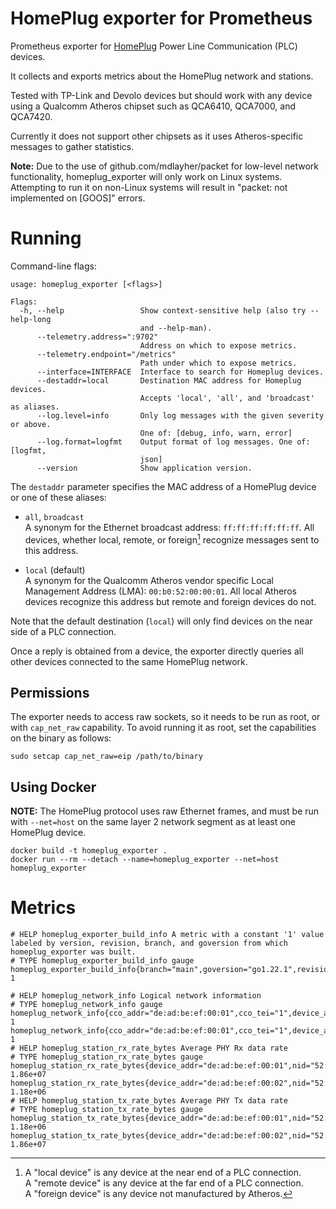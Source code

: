 # HomePlug exporter for Prometheus

Prometheus exporter for [HomePlug](https://en.wikipedia.org/wiki/HomePlug)
Power Line Communication (PLC) devices.

It collects and exports metrics about the HomePlug network and stations.

Tested with TP-Link and Devolo devices but should work with any device using a
Qualcomm Atheros chipset such as QCA6410, QCA7000, and QCA7420.

Currently it does not support other chipsets as it uses Atheros-specific
messages to gather statistics.

**Note:** Due to the use of github.com/mdlayher/packet for low-level network
functionality, homeplug_exporter will only work on Linux systems. Attempting to
run it on non-Linux systems will result in "packet: not implemented on [GOOS]"
errors.

# Running

Command-line flags:

```
usage: homeplug_exporter [<flags>]

Flags:
  -h, --help                 Show context-sensitive help (also try --help-long
                             and --help-man).
      --telemetry.address=":9702"
                             Address on which to expose metrics.
      --telemetry.endpoint="/metrics"
                             Path under which to expose metrics.
      --interface=INTERFACE  Interface to search for Homeplug devices.
      --destaddr=local       Destination MAC address for Homeplug devices.
                             Accepts 'local', 'all', and 'broadcast' as aliases.
      --log.level=info       Only log messages with the given severity or above.
                             One of: [debug, info, warn, error]
      --log.format=logfmt    Output format of log messages. One of: [logfmt,
                             json]
      --version              Show application version.
```

The `destaddr` parameter specifies the MAC address of a HomePlug device or one
of these aliases:

 * `all`, `broadcast`  
    A synonym for the Ethernet broadcast address: `ff:ff:ff:ff:ff:ff`.
    All devices, whether local, remote, or foreign[^1] recognize messages sent to
    this address.

 * `local` (default)  
    A synonym for the Qualcomm Atheros vendor specific Local Management Address
    (LMA): `00:b0:52:00:00:01`.  All local Atheros devices recognize this
    address but remote and foreign devices do not.

Note that the default destination (`local`) will only find devices on the near
side of a PLC connection.

Once a reply is obtained from a device, the exporter directly queries all other
devices connected to the same HomePlug network.

[^1]: A "local device" is any device at the near end of a PLC connection.  
  A "remote device" is any device at the far end of a PLC connection.  
  A "foreign device" is any device not manufactured by Atheros.

## Permissions

The exporter needs to access raw sockets, so it needs to be run as root, or
with `cap_net_raw` capability. To avoid running it as root, set the
capabilities on the binary as follows:

```
sudo setcap cap_net_raw=eip /path/to/binary
```

## Using Docker

**NOTE:** The HomePlug protocol uses raw Ethernet frames, and must be run with `--net=host`
on the same layer 2 network segment as at least one HomePlug device.

```
docker build -t homeplug_exporter .
docker run --rm --detach --name=homeplug_exporter --net=host homeplug_exporter
```

# Metrics

```
# HELP homeplug_exporter_build_info A metric with a constant '1' value labeled by version, revision, branch, and goversion from which homeplug_exporter was built.
# TYPE homeplug_exporter_build_info gauge
homeplug_exporter_build_info{branch="main",goversion="go1.22.1",revision="",version="0.4.0"} 1

# HELP homeplug_network_info Logical network information
# TYPE homeplug_network_info gauge
homeplug_network_info{cco_addr="de:ad:be:ef:00:01",cco_tei="1",device_addr="de:ad:be:ef:00:01",nid="52:de:ad:be:ef:00:01",role="CCO",snid="6",tei="1"} 1
homeplug_network_info{cco_addr="de:ad:be:ef:00:01",cco_tei="1",device_addr="de:ad:be:ef:00:02",nid="52:de:ad:be:ef:00:01",role="STA",snid="6",tei="2"} 1
# HELP homeplug_station_rx_rate_bytes Average PHY Rx data rate
# TYPE homeplug_station_rx_rate_bytes gauge
homeplug_station_rx_rate_bytes{device_addr="de:ad:be:ef:00:01",nid="52:de:ad:be:ef:00:01",peer_addr="de:ad:be:ef:00:02"} 1.86e+07
homeplug_station_rx_rate_bytes{device_addr="de:ad:be:ef:00:02",nid="52:de:ad:be:ef:00:01",peer_addr="de:ad:be:ef:00:01"} 1.18e+06
# HELP homeplug_station_tx_rate_bytes Average PHY Tx data rate
# TYPE homeplug_station_tx_rate_bytes gauge
homeplug_station_tx_rate_bytes{device_addr="de:ad:be:ef:00:01",nid="52:de:ad:be:ef:00:01",peer_addr="de:ad:be:ef:00:02"} 1.18e+06
homeplug_station_tx_rate_bytes{device_addr="de:ad:be:ef:00:02",nid="52:de:ad:be:ef:00:01",peer_addr="de:ad:be:ef:00:01"} 1.86e+07
```
